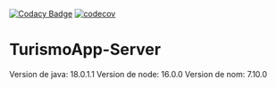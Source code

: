 [![Codacy Badge](https://app.codacy.com/project/badge/Grade/3870a6fe96954fada28b6d26438fe010)](https://app.codacy.com/gh/DelPozoAmoAndres/TurismoApp-Server/dashboard?utm_source=gh&utm_medium=referral&utm_content=&utm_campaign=Badge_grade)
[![codecov](https://codecov.io/gh/DelPozoAmoAndres/TurismoApp-Server/branch/main/graph/badge.svg?token=RNXWG05SPT)](https://codecov.io/gh/DelPozoAmoAndres/TurismoApp-Server)
# TurismoApp-Server
Version de java: 18.0.1.1
Version de node: 16.0.0
Version de nom: 7.10.0
